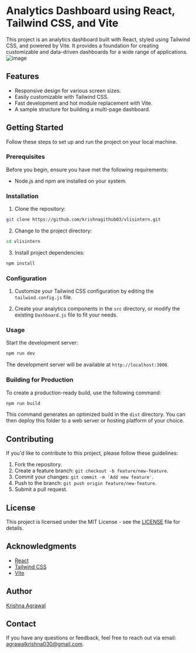 # Analytics Dashboard using React, Tailwind CSS, and Vite

This project is an analytics dashboard built with React, styled using Tailwind CSS, and powered by Vite. It provides a foundation for creating customizable and data-driven dashboards for a wide range of applications.
![image](https://github.com/krishnagithub03/vilsintern/assets/98771683/c929414c-87e4-4289-8b6a-4012ad74e949)

## Features

- Responsive design for various screen sizes.
- Easily customizable with Tailwind CSS.
- Fast development and hot module replacement with Vite.
- A sample structure for building a multi-page dashboard.

## Getting Started

Follow these steps to set up and run the project on your local machine.

### Prerequisites

Before you begin, ensure you have met the following requirements:

- Node.js and npm are installed on your system.

### Installation

1. Clone the repository:

```bash
git clone https://github.com/krishnagithub03/vlisintern.git
```

2. Change to the project directory:

```bash
cd vlisintern
```

3. Install project dependencies:

```bash
npm install
```

### Configuration

1. Customize your Tailwind CSS configuration by editing the `tailwind.config.js` file.

2. Create your analytics components in the `src` directory, or modify the existing `Dashboard.js` file to fit your needs.

### Usage

Start the development server:

```bash
npm run dev
```

The development server will be available at `http://localhost:3000`.

### Building for Production

To create a production-ready build, use the following command:

```bash
npm run build
```

This command generates an optimized build in the `dist` directory. You can then deploy this folder to a web server or hosting platform of your choice.

## Contributing

If you'd like to contribute to this project, please follow these guidelines:

1. Fork the repository.
2. Create a feature branch: `git checkout -b feature/new-feature`.
3. Commit your changes: `git commit -m 'Add new feature'`.
4. Push to the branch: `git push origin feature/new-feature`.
5. Submit a pull request.

## License

This project is licensed under the MIT License - see the [LICENSE](LICENSE) file for details.

## Acknowledgments

- [React](https://reactjs.org/)
- [Tailwind CSS](https://tailwindcss.com/)
- [Vite](https://vitejs.dev/)

## Author

[Krishna Agrawal](https://github.com/krishnagithub03)

## Contact

If you have any questions or feedback, feel free to reach out via email: agrawalkrishna030@gmail.com.
